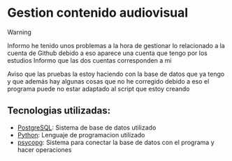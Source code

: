 # Gestion contenido audiovisual

>[!WARNING]
>Informo he tenido unos problemas a la hora de gestionar lo relacionado a la cuenta de Github
>debido a eso aparece una cuenta que tengo por los estudios
>Informo que las dos cuentas corresponden a mi

Aviso que las pruebas la estoy haciendo con la base de datos que ya tengo y que además hay algunas cosas que no he corregido
debido a eso el programa puede no estar adaptado al script que estoy creando

## Tecnologias utilizadas:
- [PostgreSQL](https://www.postgresql.org/): Sistema de base de datos utilizado
- [Python](https://www.python.org/): Lenguaje de programacion utilizado
- [psycopg](https://pypi.org/project/psycopg/): Sistema para conectar la base de datos con el programa y hacer operaciones